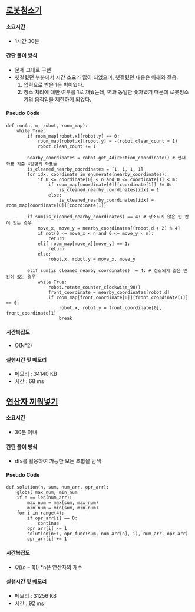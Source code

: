 ## [로봇청소기](https://www.acmicpc.net/problem/14503)

#### 소요시간
- 1시간 30분

#### 간단 풀이 방식
- 문제 그대로 구현
- 헷갈렸던 부분에서 시간 소요가 많이 되었으며, 헷갈렸던 내용은 아래와 같음.
  1. 입력으로 받은 1은 벽이였다.
  2. 청소 처리에 대한 여부를 1로 채웠는데, 벽과 동일한 숫자였기 때문에 로봇청소기의 움직임을 제한하게 되었다.

#### Pseudo Code
```
def run(n, m, robot, room_map):
    while True:
        if room_map[robot.x][robot.y] == 0:
            room_map[robot.x][robot.y] = -(robot.clean_count + 1)
            robot.clean_count += 1

        nearby_coordinates = robot.get_4direction_coordinate() # 현재 좌표 기준 4방향의 좌표들
        is_cleaned_nearby_coordinates = [1, 1, 1, 1]
        for idx, coordinate in enumerate(nearby_coordinates):
            if 0 <= coordinate[0] < n and 0 <= coordinate[1] < m:
                if room_map[coordinate[0]][coordinate[1]] != 0:
                    is_cleaned_nearby_coordinates[idx] = 1
                else:
                    is_cleaned_nearby_coordinates[idx] = room_map[coordinate[0]][coordinate[1]]

        if sum(is_cleaned_nearby_coordinates) == 4: # 청소되지 않은 빈 칸이 없는 경우
            move_x, move_y = nearby_coordinates[(robot.d + 2) % 4]
            if not(0 <= move_x < n and 0 <= move_y < m):
                return
            elif room_map[move_x][move_y] == 1:
                return
            else:
                robot.x, robot.y = move_x, move_y

        elif sum(is_cleaned_nearby_coordinates) != 4: # 청소되지 않은 빈 칸이 있는 경우
            while True:
                robot.rotate_counter_clockwise_90()
                front_coordinate = nearby_coordinates[robot.d]
                if room_map[front_coordinate[0]][front_coordinate[1]] == 0:
                    robot.x, robot.y = front_coordinate[0], front_coordinate[1]
                    break

```

#### 시간복잡도
- O(N^2)

#### 실행시간 및 메모리
- 메모리 : 34140 KB
- 시간 : 68 ms

## [연산자 끼워넣기](https://www.acmicpc.net/problem/14888)

#### 소요시간
- 30분 이내

#### 간단 풀이 방식
- dfs를 활용하여 가능한 모든 조합을 탐색

#### Pseudo Code
```
def solution(n, sum, num_arr, opr_arr):
    global max_num, min_num
    if n == len(num_arr):
        max_num = max(sum, max_num)
        min_num = min(sum, min_num)
    for i in range(4):
        if opr_arr[i] == 0:
            continue
        opr_arr[i] -= 1
        solution(n+1, opr_func(sum, num_arr[n], i), num_arr, opr_arr)
        opr_arr[i] += 1

```

#### 시간복잡도
- $O((n-1)!)$ *n은 연산자의 개수

#### 실행시간 및 메모리
- 메모리 : 31256 KB
- 시간 : 92 ms